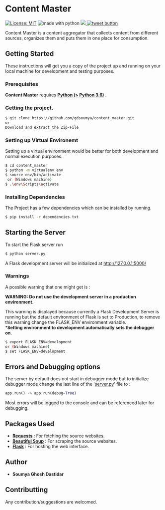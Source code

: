 # Content Master

[![License: MIT](https://img.shields.io/badge/License-MIT-yellow.svg)](https://opensource.org/licenses/MIT)   <img src="https://img.shields.io/badge/made%20with-python-blue.svg" alt="made with python"> <a href='https://github.com/gdsoumya' target='_blank'><img src='https://img.shields.io/github/followers/gdsoumya.svg?label=Folow&style=social'></a><a href="https://twitter.com/intent/tweet?text=Check+out+this+awesome+Github+Repo+for+a+Content Aggregator, it collects content from different websites and organizes everything in one place.&url=https%3A%2F%2Fgithub.com%2Fgdsoumya%2Fcontent_master&hashtags=twitter%2Ccontent_aggregator%2Cgithub&original_referer=http%3A%2F%2Fgithub.com%2F&tw_p=tweetbutton" target="_blank">
  <img src="http://jpillora.com/github-twitter-button/img/tweet.png"
       alt="tweet button" title="Check out this awesome Github Repo for a Twitter Bot, it can auto tweet posts using RSS Feed links."></img>
</a>

Content Master is a content aggregator that collects content from different sources, organizes them and puts them in one place for consumption.

## Getting Started
These instructions will get you a copy of the project up and running on your local machine for development and testing purposes.

### Prerequisites

**Content Master** requires [ **Python (> Python 3.6)**](https://www.python.org/) .

### Getting the project.

```sh
$ git clone https://github.com/gdsoumya/content_master.git
or 
Download and extract the Zip-File
```
### Setting up Virtual Environemt
Setting up a virtual environment would be better for both development and normal execution purposes.
```sh
$ cd content_master
$ python -m virtualenv env
$ source env/bin/activate
 or (Windows machine)
$ .\env\Scripts\activate
```
### Installing Dependencies
The Project has a few dependencies which can be installed by running.
```sh
$ pip install -r dependencies.txt 
```
## Starting the Server
To start the Flask server run
```sh
$ python server.py
```
A Flask development server will be initialized at http://127.0.0.1:5000/

### Warnings 
A possible warning that one might get is :

**WARNING: Do not use the development server in a production environment.**

This warning is displayed because currently a Flask Development Server is running but the default environment of Flask is set to Production, to remove this warning change the FLASK_ENV environment variable.
<br>***Setting environment to development automatically sets the debugger on.**
```sh
$ export FLASK_ENV=development
or (Windows machine)
$ set FLASK_ENV=development
```

## Errors and Debugging options
The server by default does not start in debugger mode but to initialize debugger mode change the last line of the '[server.py](https://github.com/gdsoumya/content_master/blob/master/server.py)' file to :
```python
app.run() -> app.run(debug=True)
```
Most errors will be logged to the console and can be referenced later for debugging.
## Packages Used
- **[Requests](https://2.python-requests.org/en/master/)** : For fetching the source websites.
- **[Beautiful Soup](https://www.crummy.com/software/BeautifulSoup/bs4/doc/)** : For scraping the source websites.
- **[Flask](http://flask.pocoo.org/)** : For hosting the web interface.

## Author
-   **Soumya Ghosh Dastidar**

## Contributting
Any contribution/suggestions are welcomed.

